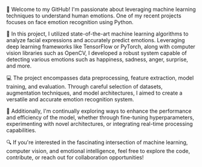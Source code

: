 👋 Welcome to my GitHub! I'm passionate about leveraging machine learning techniques to understand human emotions. One of my recent projects focuses on face emotion recognition using Python.

🧠 In this project, I utilized state-of-the-art machine learning algorithms to analyze facial expressions and accurately predict emotions. Leveraging deep learning frameworks like TensorFlow or PyTorch, along with computer vision libraries such as OpenCV, I developed a robust system capable of detecting various emotions such as happiness, sadness, anger, surprise, and more.

💻 The project encompasses data preprocessing, feature extraction, model training, and evaluation. Through careful selection of datasets, augmentation techniques, and model architectures, I aimed to create a versatile and accurate emotion recognition system.

🚀 Additionally, I'm continually exploring ways to enhance the performance and efficiency of the model, whether through fine-tuning hyperparameters, experimenting with novel architectures, or integrating real-time processing capabilities.

🔍 If you're interested in the fascinating intersection of machine learning, computer vision, and emotional intelligence, feel free to explore the code, contribute, or reach out for collaboration opportunities!

